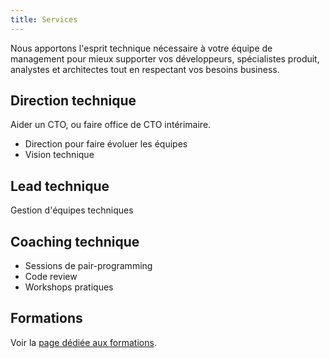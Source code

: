 ```yaml
---
title: Services
---
```


Nous apportons l'esprit technique nécessaire à votre équipe de management pour
mieux supporter vos développeurs, spécialistes produit, analystes et
architectes tout en respectant vos besoins business.


## Direction technique

Aider un CTO, ou faire office de CTO intérimaire.

- Direction pour faire évoluer les équipes
- Vision technique


## Lead technique

Gestion d'équipes techniques


## Coaching technique

- Sessions de pair-programming
- Code review
- Workshops pratiques


## Formations

Voir la [page dédiée aux formations](/fr/formations.html).
